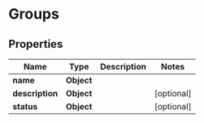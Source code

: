 

# Groups


## Properties

| Name | Type | Description | Notes |
|------------ | ------------- | ------------- | -------------|
|**name** | **Object** |  |  |
|**description** | **Object** |  |  [optional] |
|**status** | **Object** |  |  [optional] |



